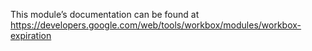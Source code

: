 This module’s documentation can be found at https://developers.google.com/web/tools/workbox/modules/workbox-expiration
